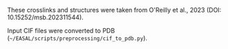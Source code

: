 These crosslinks and structures were taken from O'Reilly et al., 2023  (DOI: 10.15252/msb.202311544).

Input CIF files were converted to PDB (`~/EASAL/scripts/preprocessing/cif_to_pdb.py`).  

